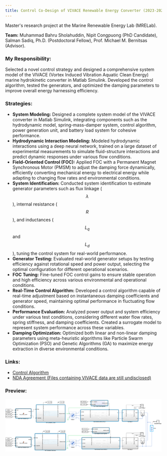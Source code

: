 ```yaml
---
title: Control Co-Design of VIVACE Renewable Energy Converter (2023-2024)
---
```


Master's research project at the Marine Renewable Energy Lab (MRELab).

**Team:** Muhammad Bahru Sholahuddin, Nipit Congpuong (PhD Candidate), Salman Sadiq, Ph.D. (Postdoctoral Fellow), Prof. Michael M. Bernitsas (Advisor).

### My Responsibility:
Selected a novel control strategy and designed a comprehensive system model of the VIVACE (Vortex Induced Vibration Aquatic Clean Energy) marine hydrokinetic converter in Matlab Simulink. Developed the control algorithm, tested the generators, and optimized the damping parameters to improve overall energy harnessing efficiency.

### Strategies:
- **System Modeling:** Designed a complete system model of the VIVACE converter in Matlab Simulink, integrating components such as the hydrodynamic model, spring-mass-damper system, control algorithm, power generation unit, and battery load system for cohesive performance.
- **Hydrodynamic Interaction Modeling:** Modeled hydrodynamic interactions using a deep neural network, trained on a large dataset of experimental measurements to simulate fluid-structure interactions and predict dynamic responses under various flow conditions.
- **Field-Oriented Control (FOC):** Applied FOC with a Permanent Magnet Synchronous Motor (PMSM) to adjust the damping force dynamically, efficiently converting mechanical energy to electrical energy while adapting to changing flow rates and environmental conditions.
- **System Identification:** Conducted system identification to estimate generator parameters such as flux linkage ($$\lambda$$), internal resistance ($$R$$), and inductances ($$L_q$$ and $$L_d$$), tuning the control system for real-world performance.
- **Generator Testing:** Evaluated real-world generator setups by testing efficiency against rotational speed and power output, selecting the optimal configuration for different operational scenarios.
- **FOC Tuning:** Fine-tuned FOC control gains to ensure stable operation and high efficiency across various environmental and operational conditions.
- **Real-Time Control Algorithm:** Developed a control algorithm capable of real-time adjustment based on instantaneous damping coefficients and generator speed, maintaining optimal performance in fluctuating flow conditions.
- **Performance Evaluation:** Analyzed power output and system efficiency under various test conditions, considering different water flow rates, spring stiffness, and damping coefficients. Created a surrogate model to represent system performance across these variables.
- **Damping Optimization:** Optimized both linear and non-linear damping parameters using meta-heuristic algorithms like Particle Swarm Optimization (PSO) and Genetic Algorithms (GA) to maximize energy extraction in diverse environmental conditions.

### Links:
- [Control Algorithm](https://drive.google.com/file/d/1QbIjAARRwlIIg8jJGOJzNNSDdK-J1_Ia/view?usp=sharing)
- [NDA Agreement (Files containing VIVACE data are still undisclosed)](https://drive.google.com/file/d/1Bi-lPul0TiqeJr-tpMPW62NcKDjgcdkY/view?usp=sharing)

### Preview:
![Control Co-Design of VIVACE Renewable Energy Converter](../assets/img/project_ccdVivace.png)

